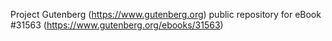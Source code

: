 Project Gutenberg (https://www.gutenberg.org) public repository for eBook #31563 (https://www.gutenberg.org/ebooks/31563)
